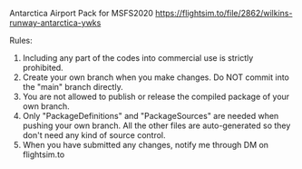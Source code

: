 Antarctica Airport Pack for MSFS2020
https://flightsim.to/file/2862/wilkins-runway-antarctica-ywks

Rules:
1. Including any part of the codes into commercial use is strictly prohibited.
2. Create your own branch when you make changes. Do NOT commit into the "main" branch directly.
3. You are not allowed to publish or release the compiled package of your own branch.
4. Only "PackageDefinitions" and "PackageSources" are needed when pushing your own branch. All the other files are auto-generated so they don't need any kind of source control.
5. When you have submitted any changes, notify me through DM on flightsim.to
